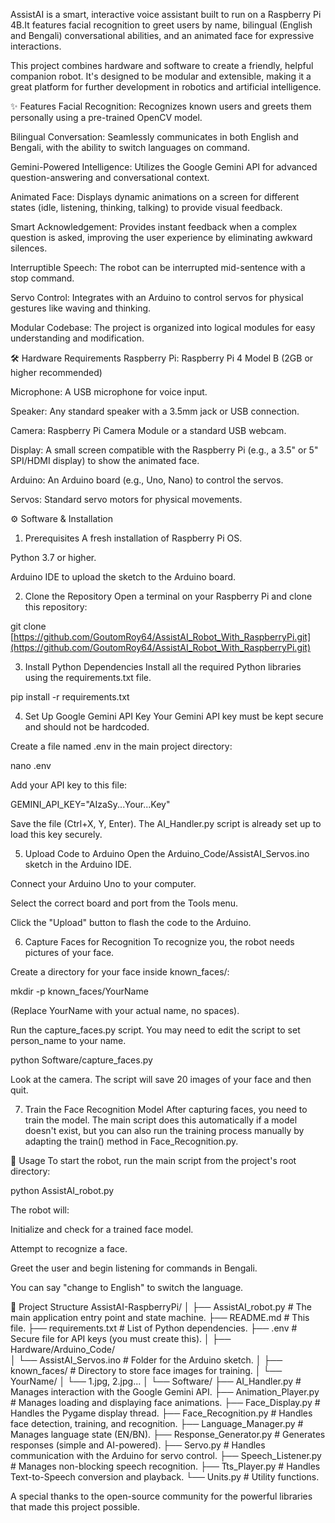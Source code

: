 AssistAI is a smart, interactive voice assistant built to run on a Raspberry Pi 4B.It features facial recognition to greet users by name, bilingual (English and Bengali) conversational abilities, and an animated face for expressive interactions.

This project combines hardware and software to create a friendly, helpful companion robot. It's designed to be modular and extensible, making it a great platform for further development in robotics and artificial intelligence.

✨ Features
Facial Recognition: Recognizes known users and greets them personally using a pre-trained OpenCV model.

Bilingual Conversation: Seamlessly communicates in both English and Bengali, with the ability to switch languages on command.

Gemini-Powered Intelligence: Utilizes the Google Gemini API for advanced question-answering and conversational context.

Animated Face: Displays dynamic animations on a screen for different states (idle, listening, thinking, talking) to provide visual feedback.

Smart Acknowledgement: Provides instant feedback when a complex question is asked, improving the user experience by eliminating awkward silences.

Interruptible Speech: The robot can be interrupted mid-sentence with a stop command.

Servo Control: Integrates with an Arduino to control servos for physical gestures like waving and thinking.

Modular Codebase: The project is organized into logical modules for easy understanding and modification.

🛠️ Hardware Requirements
Raspberry Pi: Raspberry Pi 4 Model B (2GB or higher recommended)

Microphone: A USB microphone for voice input.

Speaker: Any standard speaker with a 3.5mm jack or USB connection.

Camera: Raspberry Pi Camera Module or a standard USB webcam.

Display: A small screen compatible with the Raspberry Pi (e.g., a 3.5" or 5" SPI/HDMI display) to show the animated face.

Arduino: An Arduino board (e.g., Uno, Nano) to control the servos.

Servos: Standard servo motors for physical movements.

⚙️ Software & Installation
1. Prerequisites
A fresh installation of Raspberry Pi OS.

Python 3.7 or higher.

Arduino IDE to upload the sketch to the Arduino board.

2. Clone the Repository
Open a terminal on your Raspberry Pi and clone this repository:

git clone [https://github.com/GoutomRoy64/AssistAI_Robot_With_RaspberryPi.git](https://github.com/GoutomRoy64/AssistAI_Robot_With_RaspberryPi.git)


3. Install Python Dependencies
Install all the required Python libraries using the requirements.txt file.

pip install -r requirements.txt

4. Set Up Google Gemini API Key
Your Gemini API key must be kept secure and should not be hardcoded.

Create a file named .env in the main project directory:

nano .env

Add your API key to this file:

GEMINI_API_KEY="AIzaSy...Your...Key"

Save the file (Ctrl+X, Y, Enter). The AI_Handler.py script is already set up to load this key securely.

5. Upload Code to Arduino
Open the Arduino_Code/AssistAI_Servos.ino sketch in the Arduino IDE.

Connect your Arduino Uno to your computer.

Select the correct board and port from the Tools menu.

Click the "Upload" button to flash the code to the Arduino.

6. Capture Faces for Recognition
To recognize you, the robot needs pictures of your face.

Create a directory for your face inside known_faces/:

mkdir -p known_faces/YourName

(Replace YourName with your actual name, no spaces).

Run the capture_faces.py script. You may need to edit the script to set person_name to your name.

python Software/capture_faces.py

Look at the camera. The script will save 20 images of your face and then quit.

7. Train the Face Recognition Model
After capturing faces, you need to train the model. The main script does this automatically if a model doesn't exist, but you can also run the training process manually by adapting the train() method in Face_Recognition.py.

🚀 Usage
To start the robot, run the main script from the project's root directory:

python AssistAI_robot.py

The robot will:

Initialize and check for a trained face model.

Attempt to recognize a face.

Greet the user and begin listening for commands in Bengali.

You can say "change to English" to switch the language.

📂 Project Structure
AssistAI-RaspberryPi/
│
├── AssistAI_robot.py       # The main application entry point and state machine.
├── README.md               # This file.
├── requirements.txt        # List of Python dependencies.
├── .env                    # Secure file for API keys (you must create this).
│
├── Hardware/Arduino_Code/         
│   └── AssistAI_Servos.ino       # Folder for the Arduino sketch.
│
├── known_faces/            # Directory to store face images for training.
│   └── YourName/
│       └── 1.jpg, 2.jpg...
│
└── Software/
    ├── AI_Handler.py           # Manages interaction with the Google Gemini API.
    ├── Animation_Player.py     # Manages loading and displaying face animations.
    ├── Face_Display.py         # Handles the Pygame display thread.
    ├── Face_Recognition.py     # Handles face detection, training, and recognition.
    ├── Language_Manager.py     # Manages language state (EN/BN).
    ├── Response_Generator.py   # Generates responses (simple and AI-powered).
    ├── Servo.py                # Handles communication with the Arduino for servo control.
    ├── Speech_Listener.py      # Manages non-blocking speech recognition.
    ├── Tts_Player.py           # Handles Text-to-Speech conversion and playback.
    └── Units.py                # Utility functions.


A special thanks to the open-source community for the powerful libraries that made this project possible.
